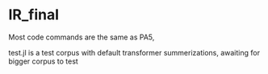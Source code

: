 # IR_final

Most code commands are the same as PA5,

test.jl is a test corpus with default transformer summerizations, awaiting for bigger corpus to test
